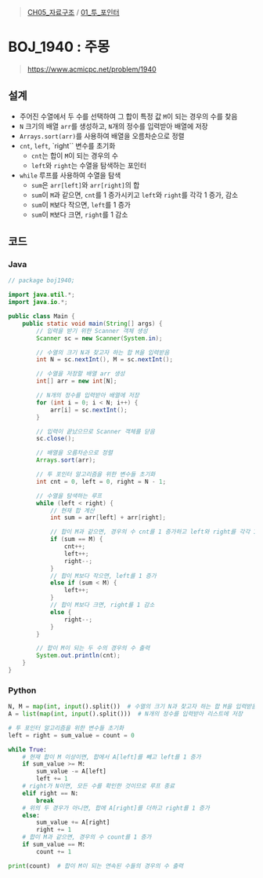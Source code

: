 > [CH05_자료구조](../) / [01_투_포인터](./)

# BOJ_1940 : 주몽
> https://www.acmicpc.net/problem/1940

## 설계
* 주어진 수열에서 두 수를 선택하여 그 합이 특정 값 `M`이 되는 경우의 수를 찾음
* `N` 크기의 배열 `arr`를 생성하고, `N`개의 정수를 입력받아 배열에 저장
* `Arrays.sort(arr)`를 사용하여 배열을 오름차순으로 정렬
* `cnt`, `left`, `right`` 변수를 초기화
    - `cnt`는 합이 `M`이 되는 경우의 수
    - `left`와 `right`는 수열을 탐색하는 포인터
* `while` 루프를 사용하여 수열을 탐색
    - `sum`은 `arr[left]`와 `arr[right]`의 합
    - `sum`이 `M`과 같으면, `cnt`를 1 증가시키고 `left`와 `right`를 각각 1 증가, 감소
    - `sum`이 `M`보다 작으면, `left`를 1 증가
    - `sum`이 `M`보다 크면, `right`를 1 감소

## 코드
### Java
```java
// package boj1940;

import java.util.*;
import java.io.*;

public class Main {
    public static void main(String[] args) {
        // 입력을 받기 위한 Scanner 객체 생성
        Scanner sc = new Scanner(System.in);

        // 수열의 크기 N과 찾고자 하는 합 M을 입력받음
        int N = sc.nextInt(), M = sc.nextInt();

        // 수열을 저장할 배열 arr 생성
        int[] arr = new int[N];

        // N개의 정수를 입력받아 배열에 저장
        for (int i = 0; i < N; i++) {
            arr[i] = sc.nextInt();
        }

        // 입력이 끝났으므로 Scanner 객체를 닫음
        sc.close();

        // 배열을 오름차순으로 정렬
        Arrays.sort(arr);

        // 투 포인터 알고리즘을 위한 변수들 초기화
        int cnt = 0, left = 0, right = N - 1;

        // 수열을 탐색하는 루프
        while (left < right) {
            // 현재 합 계산
            int sum = arr[left] + arr[right];

            // 합이 M과 같으면, 경우의 수 cnt를 1 증가하고 left와 right를 각각 1 증가, 감소
            if (sum == M) {
                cnt++;
                left++;
                right--;
            } 
            // 합이 M보다 작으면, left를 1 증가
            else if (sum < M) {
                left++;
            } 
            // 합이 M보다 크면, right를 1 감소
            else {
                right--;
            }
        }

        // 합이 M이 되는 두 수의 경우의 수 출력
        System.out.println(cnt);
    }
}
```

### Python
```python
N, M = map(int, input().split())  # 수열의 크기 N과 찾고자 하는 합 M을 입력받음
A = list(map(int, input().split()))  # N개의 정수를 입력받아 리스트에 저장

# 투 포인터 알고리즘을 위한 변수들 초기화
left = right = sum_value = count = 0

while True:
    # 현재 합이 M 이상이면, 합에서 A[left]를 빼고 left를 1 증가
    if sum_value >= M:
        sum_value -= A[left]
        left += 1
    # right가 N이면, 모든 수를 확인한 것이므로 루프 종료
    elif right == N:
        break
    # 위의 두 경우가 아니면, 합에 A[right]를 더하고 right를 1 증가
    else:
        sum_value += A[right]
        right += 1
    # 합이 M과 같으면, 경우의 수 count를 1 증가
    if sum_value == M:
        count += 1

print(count)  # 합이 M이 되는 연속된 수들의 경우의 수 출력
```